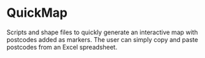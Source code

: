 # QuickMap

Scripts and shape files to quickly generate an interactive map with postcodes added as markers. The user can simply copy and paste postcodes from an Excel spreadsheet.   
